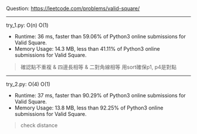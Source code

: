 Question: https://leetcode.com/problems/valid-square/

---

try_1.py: O(n) O(1)

* Runtime: 36 ms, faster than 59.06% of Python3 online submissions for Valid Square.
* Memory Usage: 14.3 MB, less than 41.11% of Python3 online submissions for Valid Square.

> 確認點不重複 & 四邊長相等 & 二對角線相等
> 用sort確保p1, p4是對點

---

try_2.py: O(4) O(1)

* Runtime: 37 ms, faster than 90.29% of Python3 online submissions for Valid Square.
* Memory Usage: 13.8 MB, less than 92.25% of Python3 online submissions for Valid Square.

> check distance

